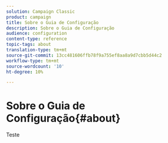 ```yaml
---
solution: Campaign Classic
product: campaign
title: Sobre o Guia de Configuração
description: Sobre o Guia de Configuração
audience: configuration
content-type: reference
topic-tags: about
translation-type: tm+mt
source-git-commit: 13cc481606ffb78f9a755ef8aa8a9d7cbb5d44c2
workflow-type: tm+mt
source-wordcount: '10'
ht-degree: 10%

---
```



# Sobre o Guia de Configuração{#about}

Teste


